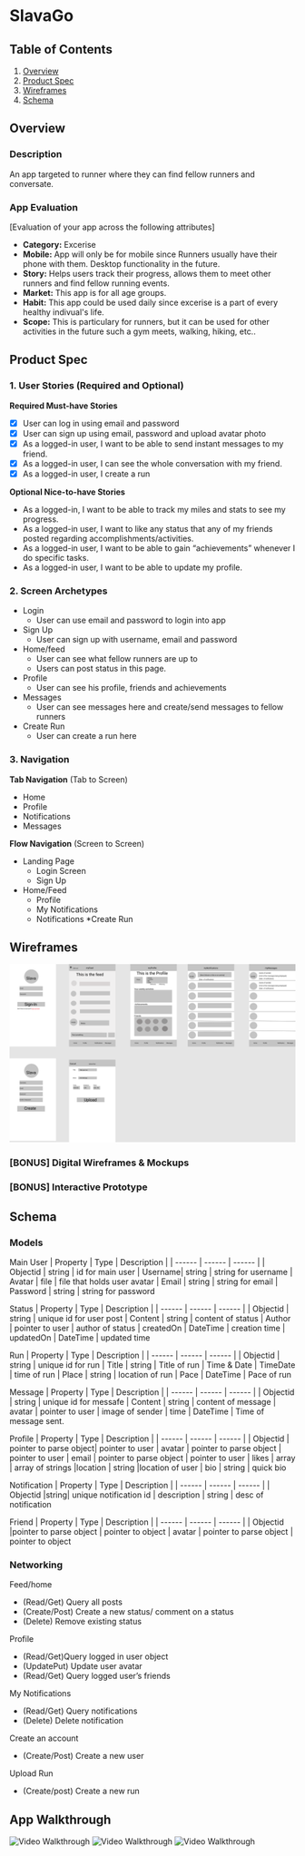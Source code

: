 # SlavaGo

## Table of Contents
1. [Overview](#Overview)
1. [Product Spec](#Product-Spec)
1. [Wireframes](#Wireframes)
2. [Schema](#Schema)

## Overview
### Description
An app targeted to runner where they can find fellow runners and conversate.

### App Evaluation
[Evaluation of your app across the following attributes]
- **Category:** Excerise
- **Mobile:** App will only be for mobile since Runners usually have their phone with them. Desktop functionality in the future.
- **Story:** Helps users track their progress, allows them to meet other runners and find fellow running events.
- **Market:** This app is for all age groups.
- **Habit:** This app could be used daily since excerise is a part of every healthy indivual's life. 
- **Scope:** This is particulary for runners, but it can be used for other activities in the future such a gym meets, walking, hiking, etc..

## Product Spec

### 1. User Stories (Required and Optional)

**Required Must-have Stories**

- [x] User can log in using email and password
- [x] User can sign up using email, password and upload avatar photo
- [X] As a logged-in user, I want to be able to send instant messages to my friend.
- [x] As a logged-in user, I can see the whole conversation with my friend.
- [X] As a logged-in user, I create a run

**Optional Nice-to-have Stories**

* As a logged-in, I want to be able to track my miles and stats to see my progress.
* As a logged-in user, I want to like any status that any of my friends posted regarding accomplishments/activities.
* As a logged-in user, I want to be able to gain “achievements” whenever I do specific tasks.
* As a logged-in user, I want to be able to update my profile.

### 2. Screen Archetypes

* Login
   * User can use email and password to login into app
* Sign Up
    * User can sign up with username, email and password 
* Home/feed
   * User can see what fellow runners are up to
   * Users can post status in this page.
* Profile
    * User can see his profile, friends and achievements
* Messages
    * User can see messages here and create/send messages to fellow runners
* Create Run
    * User can create a run here 

### 3. Navigation

**Tab Navigation** (Tab to Screen)

* Home
* Profile
* Notifications
* Messages

**Flow Navigation** (Screen to Screen)

* Landing Page
   * Login Screen
   * Sign Up
* Home/Feed
   * Profile
   * My Notifications
   * Notifications
*Create Run

## Wireframes
<img src="images/Slava.png" width=600>

### [BONUS] Digital Wireframes & Mockups

### [BONUS] Interactive Prototype

## Schema 
### Models
Main User
| Property | Type | Description |
| ------ | ------ | ------ |
| Objectid | string | id for main user
| Username| string | string for username
| Avatar | file | file that holds user avatar
| Email | string | string for email
| Password | string | string for password

Status
| Property | Type | Description |
| ------ | ------ | ------ |
| Objectid | string | unique id for user post
| Content | string | content of status
| Author | pointer to user | author of status
| createdOn | DateTime | creation time
| updatedOn | DateTime | updated time

Run
| Property | Type | Description |
| ------ | ------ | ------ |
| Objectid | string | unique id for run
| Title | string | Title of run
| Time & Date | TimeDate | time of run
| Place | string | location of run
| Pace | DateTime | Pace of run

Message
| Property | Type | Description |
| ------ | ------ | ------ |
| Objectid | string | unique id for messafe
| Content | string | content of message
| avatar | pointer to user | image of sender
| time | DateTime | Time of message sent.

Profile
| Property | Type | Description |
| ------ | ------ | ------ |
| Objectid | pointer to parse object| pointer to user
| avatar | pointer to parse object | pointer to user
| email | pointer to parse object | pointer to user
| likes | array | array of strings
|location | string |location of user
| bio | string | quick bio

Notification
| Property | Type | Description |
| ------ | ------ | ------ |
| Objectid |string| unique notification id
| description | string | desc of notification

Friend
| Property | Type | Description |
| ------ | ------ | ------ |
| Objectid |pointer to parse object | pointer to object
| avatar | pointer to parse object | pointer to object
### Networking
Feed/home
- (Read/Get) Query all posts
- (Create/Post) Create a new status/ comment on a status
- (Delete) Remove existing status

Profile
- (Read/Get)Query logged in user object
- (UpdatePut) Update user avatar
- (Read/Get) Query logged user’s friends 

My Notifications
- (Read/Get) Query notifications
- (Delete) Delete notification

Create an account
- (Create/Post) Create a new user

Upload Run
- (Create/post) Create a new run

## App Walkthrough
<img src='http://g.recordit.co/AASjQtD5Tk.gif' title='Video Walkthrough' width='' alt='Video Walkthrough' />
<img src='http://g.recordit.co/wQIJGn1PCo.gif' title='Video Walkthrough' width='' alt='Video Walkthrough' />
<img src='http://g.recordit.co/cgS1Z0RHUP.gif' title='Video Walkthrough' width='' alt='Video Walkthrough' />
